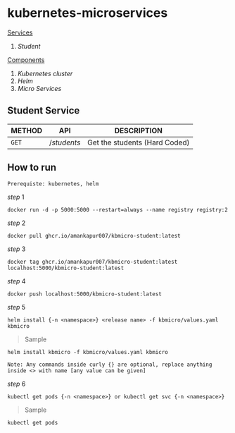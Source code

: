 # kubernetes-microservices

<u>Services</u>
1. $Student$

<u>Components</u>
1. $Kubernetes$ $cluster$
2. $Helm$
3. $Micro$ $Services$

## Student Service

METHOD | API | DESCRIPTION
---------|----------|---------
 `GET` | $/students$ | Get the students (Hard Coded)

## How to run ##

```Prerequiste: kubernetes, helm```

$step$ $1$ 

```
docker run -d -p 5000:5000 --restart=always --name registry registry:2
```

$step$ $2$

```
docker pull ghcr.io/amankapur007/kbmicro-student:latest
```

$step$ $3$

```
docker tag ghcr.io/amankapur007/kbmicro-student:latest localhost:5000/kbmicro-student:latest
```

$step$ $4$

```
docker push localhost:5000/kbmicro-student:latest
```

$step$ $5$

```
helm install {-n <namespace>} <release name> -f kbmicro/values.yaml kbmicro
```
>Sample
```
helm install kbmicro -f kbmicro/values.yaml kbmicro
```
```Note: Any commands inside curly {} are optional, replace anything inside <> with name [any value can be given] ```

$step$ $6$

```
kubectl get pods {-n <namespace>} or kubectl get svc {-n <namespace>}
```
>Sample
```
kubectl get pods
```
